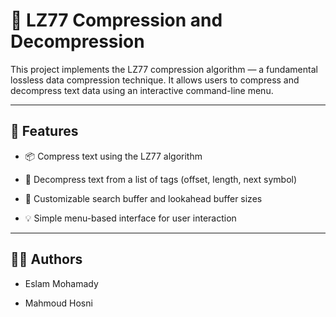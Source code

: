 # 🧩 LZ77 Compression and Decompression

This project implements the LZ77 compression algorithm — a fundamental lossless data compression technique.
It allows users to compress and decompress text data using an interactive command-line menu.

---

## 🚀 Features

- 📦 Compress text using the LZ77 algorithm

- 🔁 Decompress text from a list of tags (offset, length, next symbol)

- 🧮 Customizable search buffer and lookahead buffer sizes

- 💡 Simple menu-based interface for user interaction

---

## 👨‍💻 Authors

- Eslam Mohamady

- Mahmoud Hosni
